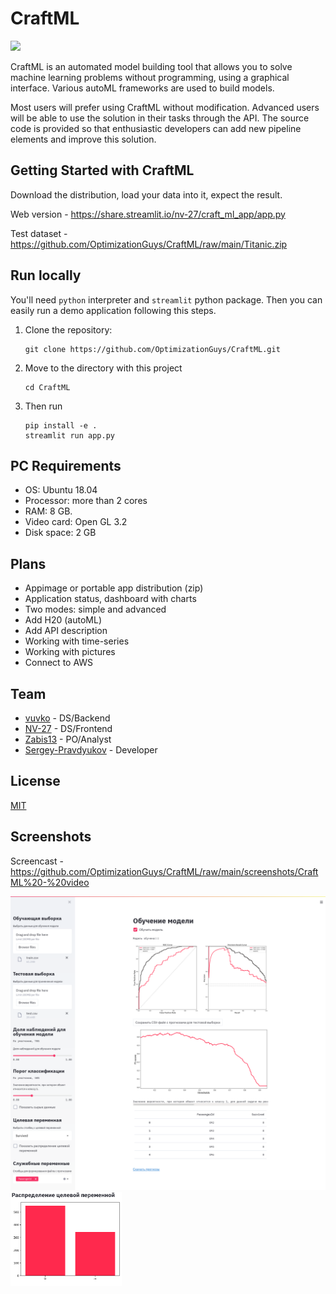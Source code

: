 # CraftML

![](https://github.com/vuvko/CraftML/blob/main/CraftML-logo.png)

CraftML is an automated model building tool that allows you to solve machine learning problems without programming, using a graphical interface. Various autoML frameworks are used to build models.

Most users will prefer using CraftML without modification. Advanced users will be able to use the solution in their tasks through the API. The source code is provided so that enthusiastic developers can add new pipeline elements and improve this solution. 

## Getting Started with CraftML

Download the distribution, load your data into it, expect the result.

Web version - https://share.streamlit.io/nv-27/craft_ml_app/app.py

Test dataset - https://github.com/OptimizationGuys/CraftML/raw/main/Titanic.zip

## Run locally

You'll need `python` interpreter and `streamlit` python package.
Then you can easily run a demo application following this steps.

1. Clone the repository:
    ```
    git clone https://github.com/OptimizationGuys/CraftML.git
    ```

2. Move to the directory with this project
    ```
    cd CraftML
    ```
3. Then run
    ```
    pip install -e .
    streamlit run app.py
    ```


## PC Requirements
* OS: Ubuntu 18.04
* Processor: more than 2 cores
* RAM: 8 GB.
* Video card: Open GL 3.2
* Disk space: 2 GB

## Plans
* Appimage or portable app distribution (zip)
* Application status, dashboard with charts
* Two modes: simple and advanced
* Add H20 (autoML)
* Add API description
* Working with time-series
* Working with pictures
* Connect to AWS 


## Team
* [vuvko](https://github.com/vuvko) - DS/Backend
* [NV-27](https://github.com/NV-27) - DS/Frontend 
* [Zabis13](https://github.com/Zabis13) - PO/Analyst 
* [Sergey-Pravdyukov](https://github.com/Sergey-Pravdyukov) - Developer 

## License
[MIT](https://choosealicense.com/licenses/mit/)


## Screenshots
Screencast - https://github.com/OptimizationGuys/CraftML/raw/main/screenshots/CraftML%20-%20video

<img src="screenshots/full_app.png" width="800">
<img src="screenshots/target_distrib.png" height="150">
